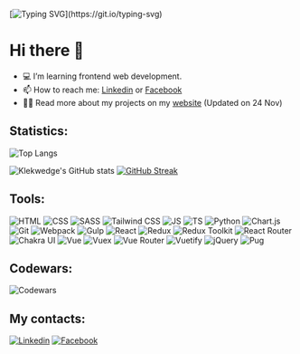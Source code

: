 [![Typing SVG](https://readme-typing-svg.demolab.com?font=Fira+Code&size=24&pause=5000&width=600&lines=Welcome+to+klekwedge's+GitHub+profille!)](https://git.io/typing-svg)
# Hi there 👋

- 💻 I’m learning frontend web development.
- 📫 How to reach me: [Linkedin](https://www.linkedin.com/in/klekwedge/) or [Facebook](https://www.facebook.com/klekwedge)
- 👨‍💻 Read more about my projects on my [website](https://klekwedge-cv.vercel.app/) (Updated on 24 Nov)

## Statistics:

![Top Langs](https://github-readme-stats.vercel.app/api/top-langs/?username=klekwedge&layout=compact&langs_count=10&theme=tokyonight)

![Klekwedge's GitHub stats](https://github-readme-stats.vercel.app/api?username=klekwedge&show_icons=true&theme=tokyonight)
[![GitHub Streak](https://streak-stats.demolab.com?user=klekwedge&theme=tokyonight&date_format=j%20M%5B%20Y%5D)](https://git.io/streak-stats)

## Tools:
![HTML](https://img.shields.io/badge/-HTML5-E34F26?style=for-the-badge&logo=HTML5&logoColor=white)
![CSS](https://img.shields.io/badge/-CSS3-0B51C1?style=for-the-badge&logo=CSS3)
![SASS](https://img.shields.io/badge/-Sass-CC6699?style=for-the-badge&logo=Sass&logoColor=white)
![Tailwind CSS](https://img.shields.io/badge/-Tailwind_CSS-06B6D4?style=for-the-badge&logo=TailwindCSS&logoColor=white)
![JS](https://img.shields.io/badge/-JavaScript-5324AA?style=for-the-badge&logo=JavaScript&logoColor=white)
![TS](https://img.shields.io/badge/-TypeScript-3178C6?style=for-the-badge&logo=TypeScript&logoColor=white)
![Python](https://img.shields.io/badge/-Python-3776AB?style=for-the-badge&logo=Python&logoColor=white)
![Chart.js](https://img.shields.io/badge/-Chart.js-FF6384?style=for-the-badge&logo=Chart.js&logoColor=white)
![Git](https://img.shields.io/badge/-Git-F05032?style=for-the-badge&logo=Git&logoColor=white)
![Webpack](https://img.shields.io/badge/-Webpack-8DD6F9?style=for-the-badge&logo=Webpack&logoColor=white)
![Gulp](https://img.shields.io/badge/-Gulp-CF4647?style=for-the-badge&logo=Gulp&logoColor=white)
![React](https://img.shields.io/badge/-React-61DAFB?style=for-the-badge&logo=React&logoColor=white)
![Redux](https://img.shields.io/badge/-Redux-764ABC?style=for-the-badge&logo=Redux&logoColor=white)
![Redux Toolkit](https://img.shields.io/badge/-Redux_Toolkit-764ABC?style=for-the-badge&logo=Redux&logoColor=white)
![React Router](https://img.shields.io/badge/-React_Router-CA4245?style=for-the-badge&logo=ReactRouter&logoColor=white)
![Chakra UI](https://img.shields.io/badge/-Chakra_UI-319795?style=for-the-badge&logo=ChakraUI&logoColor=white)
![Vue](https://img.shields.io/badge/-Vue-4FC08D?style=for-the-badge&logo=Vue.js&logoColor=white)
![Vuex](https://img.shields.io/badge/-Vuex-4FC08D?style=for-the-badge&logo=Vue.js&logoColor=white)
![Vue Router](https://img.shields.io/badge/-Vue_Router-4FC08D?style=for-the-badge&logo=Vue.js&logoColor=white)
![Vuetify](https://img.shields.io/badge/-Vuetify-1867C0?style=for-the-badge&logo=Vuetify&logoColor=white)
![jQuery](https://img.shields.io/badge/-jQuery-0769AD?style=for-the-badge&logo=jQuery&logoColor=white)
![Pug](https://img.shields.io/badge/-Pug-A86454?style=for-the-badge&logo=Pug&logoColor=white)

## Codewars:
![Codewars](https://www.codewars.com/users/klekwedge/badges/large)

## My contacts:

[![Linkedin](https://img.shields.io/badge/-LinkedIn-0A66C2?style=for-the-badge&logo=LinkedIn&logoColor=white)](https://www.linkedin.com/in/klekwedge/)
[![Facebook](https://img.shields.io/badge/-Facebook-1877F2?style=for-the-badge&logo=Facebook&logoColor=white)](https://www.facebook.com/klekwedge/)
